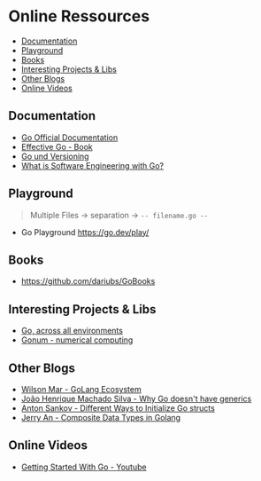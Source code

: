 # Online Ressources

<!-- @import "[TOC]" {cmd="toc" depthFrom=2 depthTo=2 orderedList=false} -->

<!-- code_chunk_output -->

- [Documentation](#documentation)
- [Playground](#playground)
- [Books](#books)
- [Interesting Projects & Libs](#interesting-projects-libs)
- [Other Blogs](#other-blogs)
- [Online Videos](#online-videos)

<!-- /code_chunk_output -->

## Documentation

- [Go Official Documentation](https://go.dev/doc/)
- [Effective Go - Book](https://go.dev/doc/effective_go)
- [Go und Versioning](https://research.swtch.com/vgo)
- [What is Software Engineering with Go?](https://research.swtch.com/vgo-eng)

## Playground

> Multiple Files -> separation -> `-- filename.go --`

- Go Playground <https://go.dev/play/>

## Books

- <https://github.com/dariubs/GoBooks>

## Interesting Projects & Libs

- [Go, across all environments](https://go.isomorphicgo.org/)
- [Gonum - numerical computing](https://www.gonum.org/)

## Other Blogs

- [Wilson Mar - GoLang Ecosystem](https://wilsonmar.github.io/golang/)
- [João Henrique Machado Silva - Why Go doesn't have generics](https://medium.com/hackernoon/why-go-doesnt-have-generics-b40ef9e69833)
- [Anton Sankov - Different Ways to Initialize Go structs](https://asankov.dev/blog/2022/01/29/different-ways-to-initialize-go-structs/)
- [Jerry An - Composite Data Types in Golang](https://levelup.gitconnected.com/composite-data-types-in-golang-a829288b5553)

## Online Videos

- [Getting Started With Go - Youtube](https://www.youtube.com/watch?v=1MXIGYrMk80)
